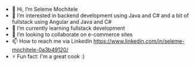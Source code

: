 - 👋 Hi, I’m Seleme Mochitele
- 👀 I’m interested in backend development using Java and C# and a bit of fullstack using Angular and Java and C#
- 🌱 I’m currently learning fullstack development
- 💞️ I’m looking to collaborate on e-commerce sites
- 📫 How to reach me via LinkedIn https://www.linkedin.com/in/seleme-mochitele-0a3b49120/
- ⚡ Fun fact: I'm a great cook :)

<!---
smochitele/smochitele is a ✨ special ✨ repository because its `README.md` (this file) appears on your GitHub profile.
You can click the Preview link to take a look at your changes.
--->
